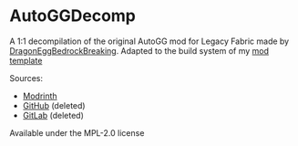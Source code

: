 # AutoGGDecomp

A 1:1 decompilation of the original AutoGG mod for Legacy Fabric made by [DragonEggBedrockBreaking](https://github.com/DragonEggBedrockBreaking).
Adapted to the build system of my [mod template](https://github.com/LegacyHypixel/legacy-fabric-template-mod)

Sources:
- [Modrinth](https://modrinth.com/mod/autogg)
- [GitHub](https://github.com/DragonEggBedrockBreaking/AutoGG) (deleted)
- [GitLab](https://gitlab.com/DragonEggBedrockBreaking/AutoGG) (deleted)

Available under the MPL-2.0 license